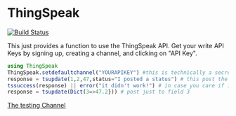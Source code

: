 # ThingSpeak

[![Build Status](https://travis-ci.org/ggggggggg/ThingSpeak.jl.svg?branch=master)](https://travis-ci.org/ggggggggg/ThingSpeak.jl)

This just provides a function to use the ThingSpeak API.  Get your write API Keys by signing up, creating a channel, and clicking on "API Key".

```Julia
using ThingSpeak
ThingSpeak.setdefaultchannel("YOURAPIKEY") #this is technically a secret but its a dedicated channel for testing
response = tsupdate(1,2,47,status="I posted a status") # this post the values 1,2 and 47 to fields 1,2 and 3 respectivley
tssuccess(response) || error("it didn't work!") # in case you care if it worked
response = tsupdate(Dict(3=>47.2})) # post just to field 3
```

[The testing Channel](https://thingspeak.com/channels/25131)
